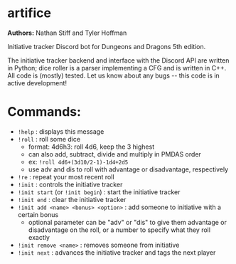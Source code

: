# artifice
**Authors:** Nathan Stiff and Tyler Hoffman
 
Initiative tracker Discord bot for Dungeons and Dragons 5th edition.

The initiative tracker backend and interface with the Discord API are written in Python; dice roller is a parser implementing a CFG and is written in C++. All code is (mostly) tested. Let us know about any bugs -- this code is in active development!

# Commands:
- `!help` : displays this message
- `!roll` : roll some dice
    - format: 4d6h3: roll 4d6, keep the 3 highest
    - can also add, subtract, divide and multiply in PMDAS order
    - ex: `!roll 4d6+(3d10/2-1)-1d4+2d5`
    - use adv and dis to roll with advantage or disadvantage, respectively
- `!re` : repeat your most recent roll
- `!init` : controls the initiative tracker
- `!init start` (or `!init begin`) : start the initiative tracker
- `!init end` : clear the initiative tracker
- `!init add <name> <bonus> <option>` : add someone to initiative with a certain bonus
    - optional parameter can be "adv" or "dis" to give them advantage or disadvantage on the roll, or a number to specify what they roll exactly
- `!init remove <name>` : removes someone from initiative
- `!init next` : advances the initiative tracker and tags the next player